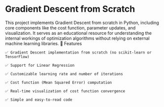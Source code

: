 # Gradient Descent from Scratch

This project implements Gradient Descent from scratch in Python, including core components like the cost function, parameter updates, and visualization. It serves as an educational resource for understanding the internal workings of optimization algorithms without relying on external machine learning libraries.
🚀 Features

    ✅ Gradient Descent implementation from scratch (no scikit-learn or TensorFlow)

    ✅ Support for Linear Regression

    ✅ Customizable learning rate and number of iterations

    ✅ Cost function (Mean Squared Error) computation

    ✅ Real-time visualization of cost function convergence

    ✅ Simple and easy-to-read code
